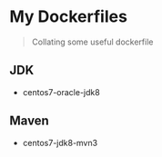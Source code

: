 # My Dockerfiles
> Collating some useful dockerfile

## JDK
- centos7-oracle-jdk8

## Maven
- centos7-jdk8-mvn3
